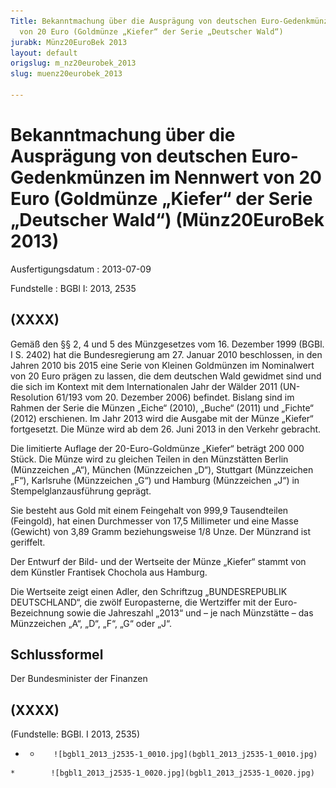 ```yaml
---
Title: Bekanntmachung über die Ausprägung von deutschen Euro-Gedenkmünzen im Nennwert
  von 20 Euro (Goldmünze „Kiefer“ der Serie „Deutscher Wald“)
jurabk: Münz20EuroBek 2013
layout: default
origslug: m_nz20eurobek_2013
slug: muenz20eurobek_2013

---
```


# Bekanntmachung über die Ausprägung von deutschen Euro-Gedenkmünzen im Nennwert von 20 Euro (Goldmünze „Kiefer“ der Serie „Deutscher Wald“) (Münz20EuroBek 2013)

Ausfertigungsdatum
:   2013-07-09

Fundstelle
:   BGBl I: 2013, 2535


## (XXXX)

Gemäß den §§ 2, 4 und 5 des Münzgesetzes vom 16. Dezember 1999 (BGBl.
I S. 2402) hat die Bundesregierung am 27. Januar 2010 beschlossen, in
den Jahren 2010 bis 2015 eine Serie von Kleinen Goldmünzen im
Nominalwert von 20 Euro prägen zu lassen, die dem deutschen Wald
gewidmet sind und die sich im Kontext mit dem Internationalen Jahr der
Wälder 2011 (UN-Resolution
61/193              vom 20. Dezember 2006) befindet. Bislang sind im
Rahmen der Serie die Münzen „Eiche“ (2010), „Buche“ (2011) und
„Fichte“ (2012) erschienen. Im Jahr 2013 wird die Ausgabe mit der
Münze „Kiefer“ fortgesetzt. Die Münze wird ab dem 26. Juni 2013 in den
Verkehr gebracht.

Die limitierte Auflage der 20-Euro-Goldmünze „Kiefer“ beträgt 200 000
Stück. Die Münze wird zu gleichen Teilen in den Münzstätten Berlin
(Münzzeichen „A“), München (Münzzeichen „D“), Stuttgart (Münzzeichen
„F“), Karlsruhe (Münzzeichen „G“) und Hamburg (Münzzeichen „J“) in
Stempelglanzausführung geprägt.

Sie besteht aus Gold mit einem Feingehalt von 999,9 Tausendteilen
(Feingold), hat einen Durchmesser von 17,5 Millimeter und eine Masse
(Gewicht) von 3,89 Gramm beziehungsweise 1/8 Unze. Der Münzrand ist
geriffelt.

Der Entwurf der Bild- und der Wertseite der Münze „Kiefer“ stammt von
dem Künstler Frantisek Chochola aus Hamburg.

Die Wertseite zeigt einen Adler, den Schriftzug „BUNDESREPUBLIK
DEUTSCHLAND“, die zwölf Europasterne, die Wertziffer mit der Euro-
Bezeichnung sowie die Jahreszahl „2013“ und – je nach Münzstätte – das
Münzzeichen „A“, „D“, „F“, „G“ oder „J“.


## Schlussformel

Der Bundesminister der Finanzen


## (XXXX)

(Fundstelle: BGBl. I 2013, 2535)


*    *        ![bgbl1_2013_j2535-1_0010.jpg](bgbl1_2013_j2535-1_0010.jpg)
    *        ![bgbl1_2013_j2535-1_0020.jpg](bgbl1_2013_j2535-1_0020.jpg)


